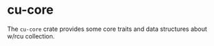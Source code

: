 # cu-core

The `cu-core` crate provides some core traits and data structures about w/rcu collection.
